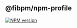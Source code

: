 ## @fibpm/npm-profile

[![NPM version](https://img.shields.io/npm/v/@fibpm/npm-profile.svg)](https://www.npmjs.org/package/@fibpm/npm-profile)

